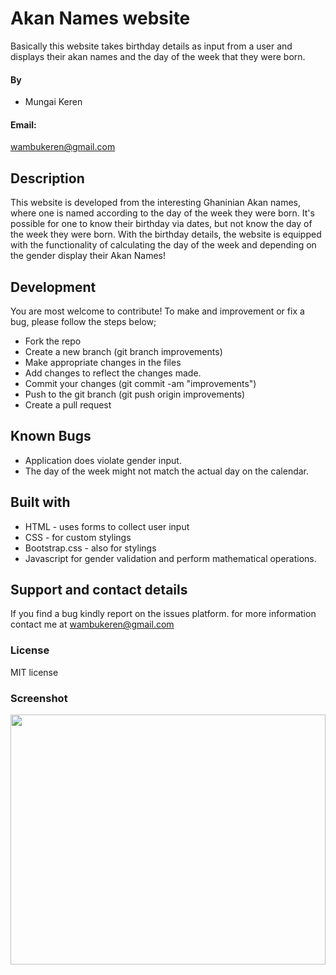 # Akan Names website
Basically this website takes birthday details as input from a user and displays their akan names and the day of the week that they were born.
#### By 
* Mungai Keren
#### Email:
 wambukeren@gmail.com
## Description
This website is developed from the interesting Ghaninian Akan names, where one is named according to the day of the week they were born. It's possible for one to know their birthday via dates, but not know the day of the week they were born. With the birthday details, the website is equipped with the functionality of calculating the day of the week and depending on the gender display their Akan Names!
## Development
You are most welcome to contribute! 
To make and improvement or fix a bug, please follow the steps below;
* Fork the repo 
* Create a new branch (git branch improvements)
* Make appropriate changes in the files
* Add changes to reflect the changes made.
* Commit your changes (git commit -am "improvements")
* Push to the git branch (git push origin improvements)
* Create a pull request
## Known Bugs
* Application does violate gender input.
* The day of the week might not match the actual day on the calendar.
## Built with
* HTML - uses forms to collect user input
* CSS - for custom stylings
* Bootstrap.css - also for stylings
* Javascript for gender validation and perform mathematical operations.
## Support and contact details
If you find a bug kindly report on the issues platform.
for more information contact me at wambukeren@gmail.com
### License
MIT license
### Screenshot
<img src="" height="400px" width="100%">